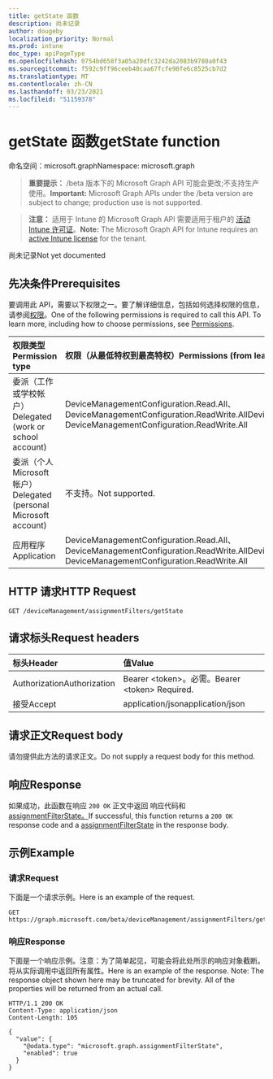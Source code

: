 ```yaml
---
title: getState 函数
description: 尚未记录
author: dougeby
localization_priority: Normal
ms.prod: intune
doc_type: apiPageType
ms.openlocfilehash: 0754bd658f3a05a20dfc3242da2083b9780a0f43
ms.sourcegitcommit: f592c9ff96ceeb40caa67fcfe90fe6c8525cb7d2
ms.translationtype: MT
ms.contentlocale: zh-CN
ms.lasthandoff: 03/23/2021
ms.locfileid: "51159378"
---
```

# <a name="getstate-function"></a><span data-ttu-id="301c1-103">getState 函数</span><span class="sxs-lookup"><span data-stu-id="301c1-103">getState function</span></span>

<span data-ttu-id="301c1-104">命名空间：microsoft.graph</span><span class="sxs-lookup"><span data-stu-id="301c1-104">Namespace: microsoft.graph</span></span>

> <span data-ttu-id="301c1-105">**重要提示：** /beta 版本下的 Microsoft Graph API 可能会更改;不支持生产使用。</span><span class="sxs-lookup"><span data-stu-id="301c1-105">**Important:** Microsoft Graph APIs under the /beta version are subject to change; production use is not supported.</span></span>

> <span data-ttu-id="301c1-106">**注意：** 适用于 Intune 的 Microsoft Graph API 需要适用于租户的 [活动 Intune 许可证](https://go.microsoft.com/fwlink/?linkid=839381)。</span><span class="sxs-lookup"><span data-stu-id="301c1-106">**Note:** The Microsoft Graph API for Intune requires an [active Intune license](https://go.microsoft.com/fwlink/?linkid=839381) for the tenant.</span></span>

<span data-ttu-id="301c1-107">尚未记录</span><span class="sxs-lookup"><span data-stu-id="301c1-107">Not yet documented</span></span>

## <a name="prerequisites"></a><span data-ttu-id="301c1-108">先决条件</span><span class="sxs-lookup"><span data-stu-id="301c1-108">Prerequisites</span></span>
<span data-ttu-id="301c1-p101">要调用此 API，需要以下权限之一。要了解详细信息，包括如何选择权限的信息，请参阅[权限](/graph/permissions-reference)。</span><span class="sxs-lookup"><span data-stu-id="301c1-p101">One of the following permissions is required to call this API. To learn more, including how to choose permissions, see [Permissions](/graph/permissions-reference).</span></span>

|<span data-ttu-id="301c1-111">权限类型</span><span class="sxs-lookup"><span data-stu-id="301c1-111">Permission type</span></span>|<span data-ttu-id="301c1-112">权限（从最低特权到最高特权）</span><span class="sxs-lookup"><span data-stu-id="301c1-112">Permissions (from least to most privileged)</span></span>|
|:---|:---|
|<span data-ttu-id="301c1-113">委派（工作或学校帐户）</span><span class="sxs-lookup"><span data-stu-id="301c1-113">Delegated (work or school account)</span></span>|<span data-ttu-id="301c1-114">DeviceManagementConfiguration.Read.All、DeviceManagementConfiguration.ReadWrite.All</span><span class="sxs-lookup"><span data-stu-id="301c1-114">DeviceManagementConfiguration.Read.All, DeviceManagementConfiguration.ReadWrite.All</span></span>|
|<span data-ttu-id="301c1-115">委派（个人 Microsoft 帐户）</span><span class="sxs-lookup"><span data-stu-id="301c1-115">Delegated (personal Microsoft account)</span></span>|<span data-ttu-id="301c1-116">不支持。</span><span class="sxs-lookup"><span data-stu-id="301c1-116">Not supported.</span></span>|
|<span data-ttu-id="301c1-117">应用程序</span><span class="sxs-lookup"><span data-stu-id="301c1-117">Application</span></span>|<span data-ttu-id="301c1-118">DeviceManagementConfiguration.Read.All、DeviceManagementConfiguration.ReadWrite.All</span><span class="sxs-lookup"><span data-stu-id="301c1-118">DeviceManagementConfiguration.Read.All, DeviceManagementConfiguration.ReadWrite.All</span></span>|

## <a name="http-request"></a><span data-ttu-id="301c1-119">HTTP 请求</span><span class="sxs-lookup"><span data-stu-id="301c1-119">HTTP Request</span></span>
<!-- {
  "blockType": "ignored"
}
-->
``` http
GET /deviceManagement/assignmentFilters/getState
```

## <a name="request-headers"></a><span data-ttu-id="301c1-120">请求标头</span><span class="sxs-lookup"><span data-stu-id="301c1-120">Request headers</span></span>
|<span data-ttu-id="301c1-121">标头</span><span class="sxs-lookup"><span data-stu-id="301c1-121">Header</span></span>|<span data-ttu-id="301c1-122">值</span><span class="sxs-lookup"><span data-stu-id="301c1-122">Value</span></span>|
|:---|:---|
|<span data-ttu-id="301c1-123">Authorization</span><span class="sxs-lookup"><span data-stu-id="301c1-123">Authorization</span></span>|<span data-ttu-id="301c1-124">Bearer &lt;token&gt;。必需。</span><span class="sxs-lookup"><span data-stu-id="301c1-124">Bearer &lt;token&gt; Required.</span></span>|
|<span data-ttu-id="301c1-125">接受</span><span class="sxs-lookup"><span data-stu-id="301c1-125">Accept</span></span>|<span data-ttu-id="301c1-126">application/json</span><span class="sxs-lookup"><span data-stu-id="301c1-126">application/json</span></span>|

## <a name="request-body"></a><span data-ttu-id="301c1-127">请求正文</span><span class="sxs-lookup"><span data-stu-id="301c1-127">Request body</span></span>
<span data-ttu-id="301c1-128">请勿提供此方法的请求正文。</span><span class="sxs-lookup"><span data-stu-id="301c1-128">Do not supply a request body for this method.</span></span>

## <a name="response"></a><span data-ttu-id="301c1-129">响应</span><span class="sxs-lookup"><span data-stu-id="301c1-129">Response</span></span>
<span data-ttu-id="301c1-130">如果成功，此函数在响应 `200 OK` 正文中返回 响应代码和[assignmentFilterState。](../resources/intune-policyset-assignmentfilterstate.md)</span><span class="sxs-lookup"><span data-stu-id="301c1-130">If successful, this function returns a `200 OK` response code and a [assignmentFilterState](../resources/intune-policyset-assignmentfilterstate.md) in the response body.</span></span>

## <a name="example"></a><span data-ttu-id="301c1-131">示例</span><span class="sxs-lookup"><span data-stu-id="301c1-131">Example</span></span>

### <a name="request"></a><span data-ttu-id="301c1-132">请求</span><span class="sxs-lookup"><span data-stu-id="301c1-132">Request</span></span>
<span data-ttu-id="301c1-133">下面是一个请求示例。</span><span class="sxs-lookup"><span data-stu-id="301c1-133">Here is an example of the request.</span></span>
``` http
GET https://graph.microsoft.com/beta/deviceManagement/assignmentFilters/getState
```

### <a name="response"></a><span data-ttu-id="301c1-134">响应</span><span class="sxs-lookup"><span data-stu-id="301c1-134">Response</span></span>
<span data-ttu-id="301c1-p102">下面是一个响应示例。注意：为了简单起见，可能会将此处所示的响应对象截断。将从实际调用中返回所有属性。</span><span class="sxs-lookup"><span data-stu-id="301c1-p102">Here is an example of the response. Note: The response object shown here may be truncated for brevity. All of the properties will be returned from an actual call.</span></span>
``` http
HTTP/1.1 200 OK
Content-Type: application/json
Content-Length: 105

{
  "value": {
    "@odata.type": "microsoft.graph.assignmentFilterState",
    "enabled": true
  }
}
```




